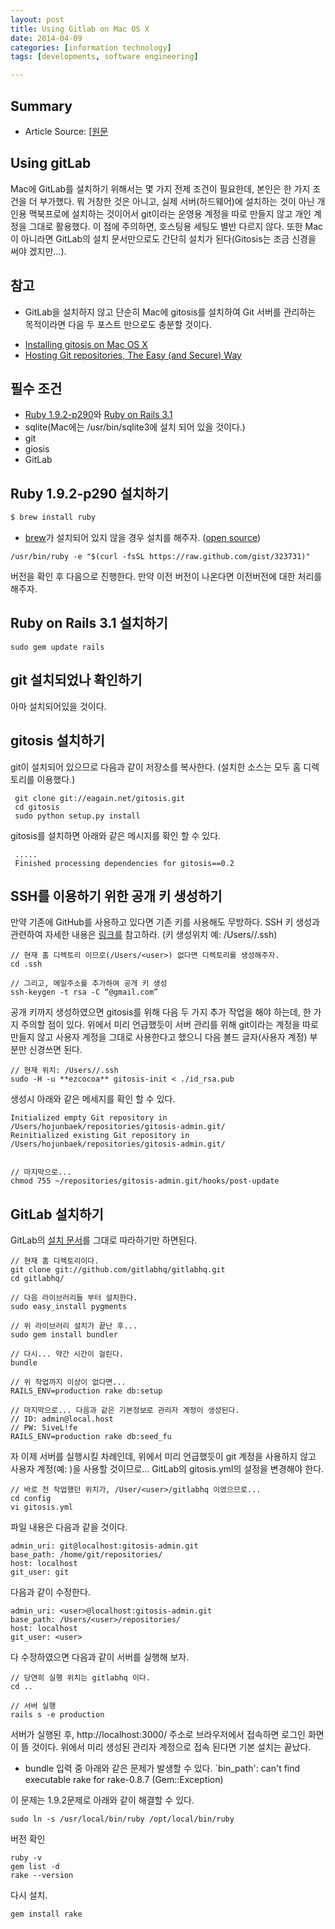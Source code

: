 ```yaml
---
layout: post
title: Using Gitlab on Mac OS X
date: 2014-04-09
categories: [information technology]
tags: [developments, software engineering]

---
```


## Summary

* Article Source: [[원문](http://lambert.tistory.com/497)    


## Using gitLab

Mac에 GitLab를 설치하기 위해서는 몇 가지 전제 조건이 필요한데, 본인은 한
가지 조건을 더 부가했다. 뭐 거창한 것은 아니고, 실제 서버(하드웨어)에
설치하는 것이 아닌 개인용 맥북프로에 설치하는 것이어서 git이라는 운영용
계정을 따로 만들지 않고 개인 계정을 그대로 활용했다. 이 점에 주의하면,
호스팅용 세팅도 별반 다르지 않다. 또한 Mac이 아니라면 GitLab의 설치
문서만으로도 간단히 설치가 된다(Gitosis는 조금 신경을 써야 겠지만…).

## 참고

* GitLab을 설치하지 않고 단순히 Mac에 gitosis를 설치하여 Git 서버를
관리하는 목적이라면 다음 두 포스트 만으로도 충분할 것이다.
 - [Installing gitosis on Mac OS X](http://lukhnos.org/blog/en/archives/162)
 - [Hosting Git repositories, The Easy (and Secure)
Way](http://scie.nti.st/2007/11/14/hosting-git-repositories-the-easy-and-secure-way)

## 필수 조건

* [Ruby 1.9.2-p290](http://www.ruby-lang.org/en/downloads/)와 [Ruby on
Rails 3.1](http://rubyonrails.org/download)
* sqlite(Mac에는 /usr/bin/sqlite3에 설치 되어 있을 것이다.)
* git
* giosis
* GitLab

## Ruby 1.9.2-p290 설치하기

```ruby
$ brew install ruby
```
 
 * [brew](http://mxcl.github.com/homebrew/)가 설치되어 있지 않을 경우
설치를 해주자. ([open
source](https://github.com/mxcl/homebrew/wiki/installation))

```
/usr/bin/ruby -e "$(curl -fsSL https://raw.github.com/gist/323731)"
```

버전을 확인 후 다음으로 진행한다. 만약 이전 버전이 나온다면 이전버전에
대한 처리를 해주자.

## Ruby on Rails 3.1 설치하기

```
sudo gem update rails
```

## git 설치되었나 확인하기

아마 설치되어있을 것이다.

## gitosis 설치하기

git이 설치되어 있으므로 다음과 같이 저장소를 복사한다. (설치한 소스는
모두 홈 디렉토리를 이용했다.)

``` 
 git clone git://eagain.net/gitosis.git
 cd gitosis
 sudo python setup.py install
```

gitosis를 설치하면 아래와 같은 메시지를 확인 할 수 있다.

```
 .....
 Finished processing dependencies for gitosis==0.2
``` 

## SSH를 이용하기 위한 공개 키 생성하기

만약 기존에 GitHub를 사용하고 있다면 기존 키를 사용해도 무방하다.
 SSH 키 생성과 관련하여 자세한 내용은
[링크를](http://help.github.com/mac-set-up-git/) 참고하라.
 (키 생성위치 예: /Users//.ssh)
 
	// 현재 홈 디렉토리 이므로(/Users/<user>) 없다면 디렉토리를 생성해주자.
	cd .ssh

	// 그리고, 메일주소를 추가하여 공개 키 생성
	ssh-keygen -t rsa -C “@gmail.com”

공개 키까지 생성하였으면 gitosis를 위해 다음 두 가지 추가 작업을 해야
하는데, 한 가지 주의할 점이 있다. 위에서 미리 언급했듯이 서버 관리를
위해 git이라는 계정을 따로 만들지 않고 사용자 계정을 그대로 사용한다고
했으니 다음 볼드 글자(사용자 계정) 부분만 신경쓰면 된다.
 
	// 현재 위치: /Users//.ssh
	sudo -H -u **ezcocoa** gitosis-init < ./id_rsa.pub

생성시 아래와 같은 메세지를 확인 할 수 있다.
 
	Initialized empty Git repository in /Users/hojunbaek/repositories/gitosis-admin.git/
	Reinitialized existing Git repository in /Users/hojunbaek/repositories/gitosis-admin.git/
 

	// 마지막으로...
	chmod 755 ~/repositories/gitosis-admin.git/hooks/post-update

## GitLab 설치하기

GitLab의 [설치 문서](https://github.com/gitlabhq/gitlabhq)를 그대로
따라하기만 하면된다.

	// 현재 홈 디렉토리이다.
	git clone git://github.com/gitlabhq/gitlabhq.git
	cd gitlabhq/

	// 다음 라이브러리들 부터 설치한다.
	sudo easy_install pygments

	// 위 라이브러리 설치가 끝난 후...
	sudo gem install bundler

	// 다시... 약간 시간이 걸린다.
	bundle

	// 위 작업까지 이상이 없다면...
	RAILS_ENV=production rake db:setup

	// 마지막으로... 다음과 같은 기본정보로 관리자 계정이 생성된다.
	// ID: admin@local.host
	// PW: 5iveL!fe
	RAILS_ENV=production rake db:seed_fu

자 이제 서버를 실행시킬 차례인데, 위에서 미리 언급했듯이 git 계정을
사용하지 않고 사용자 계정(예: )을 사용할 것이므로… GitLab의
gitosis.yml의 설정을 변경해야 한다.

	// 바로 전 작업했던 위치가, /User/<user>/gitlabhq 이였으므로...
	cd config
	vi gitosis.yml
 

파일 내용은 다음과 같을 것이다.

	admin_uri: git@localhost:gitosis-admin.git
	base_path: /home/git/repositories/
	host: localhost
	git_user: git 

다음과 같이 수정한다.
 
	admin_uri: <user>@localhost:gitosis-admin.git
	base_path: /Users/<user>/repositories/
	host: localhost
	git_user: <user>

다 수정하였으면 다음과 같이 서버를 실행해 보자.
 
	// 당연히 실행 위치는 gitlabhq 이다.
	cd ..

	// 서버 실행
	rails s -e production

서버가 실행된 후, http://localhost:3000/ 주소로 브라우저에서 접속하면
로그인 화면이 뜰 것이다. 위에서 미리 생성된 관리자 계정으로 접속 된다면
 기본 설치는 끝났다.

* bundle 입력 중 아래와 같은 문제가 발생할 수 있다.
  `bin_path': can't find executable rake for rake-0.8.7
(Gem::Exception)
 

이 문제는 1.9.2문제로 아래와 같이 해결할 수 있다.

	sudo ln -s /usr/local/bin/ruby /opt/local/bin/ruby

버전 확인
	
	ruby -v
	gem list -d
	rake --version
 

다시 설치.
 
	gem install rake
 
